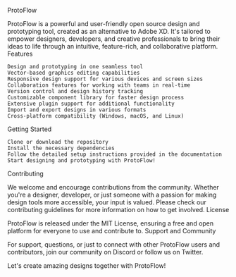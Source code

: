 ProtoFlow

ProtoFlow is a powerful and user-friendly open source design and prototyping tool, created as an alternative to Adobe XD. It's tailored to empower designers, developers, and creative professionals to bring their ideas to life through an intuitive, feature-rich, and collaborative platform.
Features

    Design and prototyping in one seamless tool
    Vector-based graphics editing capabilities
    Responsive design support for various devices and screen sizes
    Collaboration features for working with teams in real-time
    Version control and design history tracking
    Customizable component library for faster design process
    Extensive plugin support for additional functionality
    Import and export designs in various formats
    Cross-platform compatibility (Windows, macOS, and Linux)

Getting Started

    Clone or download the repository
    Install the necessary dependencies
    Follow the detailed setup instructions provided in the documentation
    Start designing and prototyping with ProtoFlow!

Contributing

We welcome and encourage contributions from the community. Whether you're a designer, developer, or just someone with a passion for making design tools more accessible, your input is valued. Please check our contributing guidelines for more information on how to get involved.
License

ProtoFlow is released under the MIT License, ensuring a free and open platform for everyone to use and contribute to.
Support and Community

For support, questions, or just to connect with other ProtoFlow users and contributors, join our community on Discord or follow us on Twitter.

Let's create amazing designs together with ProtoFlow!
